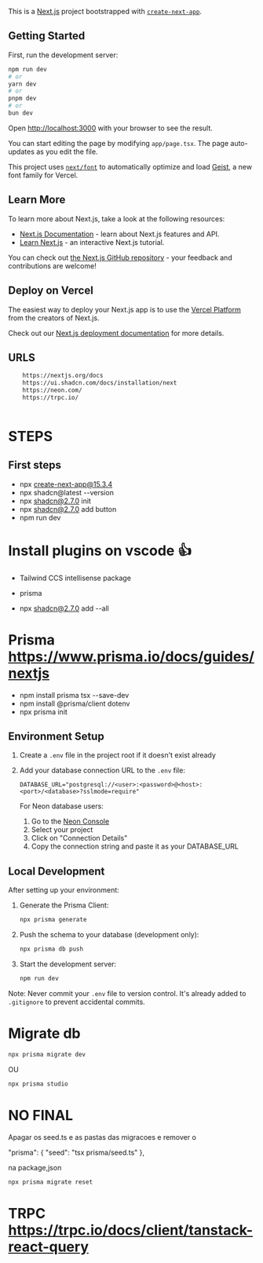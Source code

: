 This is a [Next.js](https://nextjs.org) project bootstrapped with [`create-next-app`](https://nextjs.org/docs/app/api-reference/cli/create-next-app).

## Getting Started

First, run the development server:

```bash
npm run dev
# or
yarn dev
# or
pnpm dev
# or
bun dev
```

Open [http://localhost:3000](http://localhost:3000) with your browser to see the result.

You can start editing the page by modifying `app/page.tsx`. The page auto-updates as you edit the file.

This project uses [`next/font`](https://nextjs.org/docs/app/building-your-application/optimizing/fonts) to automatically optimize and load [Geist](https://vercel.com/font), a new font family for Vercel.

## Learn More

To learn more about Next.js, take a look at the following resources:

- [Next.js Documentation](https://nextjs.org/docs) - learn about Next.js features and API.
- [Learn Next.js](https://nextjs.org/learn) - an interactive Next.js tutorial.

You can check out [the Next.js GitHub repository](https://github.com/vercel/next.js) - your feedback and contributions are welcome!

## Deploy on Vercel

The easiest way to deploy your Next.js app is to use the [Vercel Platform](https://vercel.com/new?utm_medium=default-template&filter=next.js&utm_source=create-next-app&utm_campaign=create-next-app-readme) from the creators of Next.js.

Check out our [Next.js deployment documentation](https://nextjs.org/docs/app/building-your-application/deploying) for more details.

## URLS

``` bash
    https://nextjs.org/docs
    https://ui.shadcn.com/docs/installation/next
    https://neon.com/
    https://trpc.io/
   
```

# STEPS

## First steps

- npx create-next-app@15.3.4
- npx shadcn@latest --version
- npx shadcn@2.7.0 init
- npx shadcn@2.7.0 add button
- npm run dev

# Install plugins on vscode 👍

- Tailwind CCS intellisense package
- prisma

- npx shadcn@2.7.0 add --all

# Prisma  <https://www.prisma.io/docs/guides/nextjs>

- npm install prisma tsx --save-dev
- npm install @prisma/client dotenv
- npx prisma init

## Environment Setup

1. Create a `.env` file in the project root if it doesn't exist already
2. Add your database connection URL to the `.env` file:

   ```properties
   DATABASE_URL="postgresql://<user>:<password>@<host>:<port>/<database>?sslmode=require"
   ```

   For Neon database users:
   1. Go to the [Neon Console](https://neon.com)
   2. Select your project
   3. Click on "Connection Details"
   4. Copy the connection string and paste it as your DATABASE_URL

## Local Development

After setting up your environment:

1. Generate the Prisma Client:

   ```bash
   npx prisma generate
   ```

2. Push the schema to your database (development only):

   ```bash
   npx prisma db push
   ```

3. Start the development server:

   ```bash
   npm run dev
   ```

Note: Never commit your `.env` file to version control. It's already added to `.gitignore` to prevent accidental commits.

# Migrate db

   ```bash
   npx prisma migrate dev
   ```

   OU

   ```bash
   npx prisma studio 
   ```

# NO FINAL

Apagar os seed.ts e as pastas das migracoes e remover o  

 "prisma": {
    "seed": "tsx prisma/seed.ts"
  },
  
   na package,json
  
   ```bash
   npx prisma migrate reset
   ```

# TRPC https://trpc.io/docs/client/tanstack-react-query